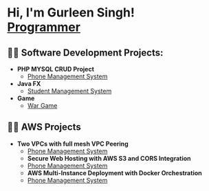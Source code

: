 <h1>Hi, I'm Gurleen Singh! <br/><a href="https://github.com/GurleenSinghCanada">Programmer</a></h1>

<h2>👨‍💻 Software Development Projects:</h2>

- <b>PHP MYSQL CRUD Project</b>
  - [Phone Management System](https://github.com/GurleenSinghCanada/Phone-Management-System/tree/main)
- <b>Java FX</b>
  - [Student Management System](https://github.com/GurleenSinghCanada/Student-Managment-System)
- <b>Game</b>
  - [War Game](https://github.com/GurleenSinghCanada/WarGame)


<h2>👨‍💻 AWS Projects </h2>

- <b>Two VPCs with full mesh VPC Peering </b>
  - [Phone Management System](https://github.com/GurleenSinghCanada/Phone-Management-System/tree/main)
  - <b>Secure Web Hosting with AWS S3 and CORS Integration </b>
  - [Phone Management System](https://github.com/GurleenSinghCanada/Phone-Management-System/tree/main)
  - <b>AWS Multi-Instance Deployment with Docker Orchestration</b>
  - [Phone Management System](https://github.com/GurleenSinghCanada/Phone-Management-System/tree/main)


<!--
**joshmadakor1/joshmadakor1** is a ✨ _special_ ✨ repository because its `README.md` (this file) appears on your GitHub profile.

Here are some ideas to get you started:

- 🔭 I’m currently working on ...
- 🌱 I’m currently learning ...
- 👯 I’m looking to collaborate on ...
- 🤔 I’m looking for help with ...
- 💬 Ask me about ...
- 📫 How to reach me: ...
- 😄 Pronouns: ...
- ⚡ Fun fact: ...
-->
